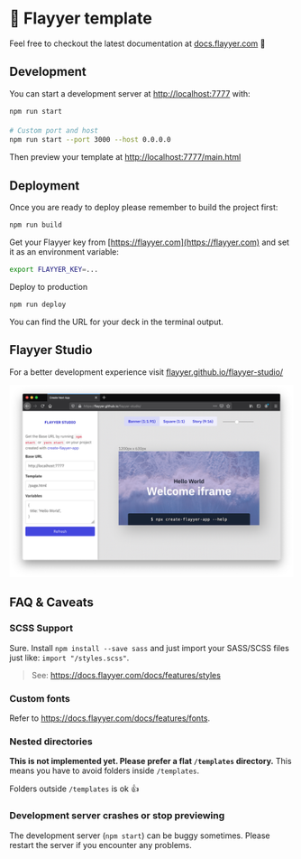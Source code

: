 # 🌠 Flayyer template

Feel free to checkout the latest documentation at [docs.flayyer.com](https://docs.flayyer.com) 📖

## Development

You can start a development server at [http://localhost:7777](http://localhost:7777) with:

```sh
npm run start

# Custom port and host
npm run start --port 3000 --host 0.0.0.0
```

Then preview your template at [http://localhost:7777/main.html](http://localhost:7777/main.html)

## Deployment

Once you are ready to deploy please remember to build the project first:

```sh
npm run build
```

Get your Flayyer key from [https://flayyer.com](https://flayyer.com) and set it as an environment variable:

```sh
export FLAYYER_KEY=...
```

Deploy to production

```sh
npm run deploy
```

You can find the URL for your deck in the terminal output.

## Flayyer Studio

For a better development experience visit [flayyer.github.io/flayyer-studio/](https://flayyer.github.io/flayyer-studio/)

![flayyer studio screenshot](https://github.com/flayyer/flayyer-studio/raw/main/.github/screenshot.png)

## FAQ & Caveats

### SCSS Support

Sure. Install `npm install --save sass` and just import your SASS/SCSS files just like: `import "/styles.scss"`.

> See: https://docs.flayyer.com/docs/features/styles

### Custom fonts

Refer to https://docs.flayyer.com/docs/features/fonts.

### Nested directories

**This is not implemented yet. Please prefer a flat `/templates` directory.** This means you have to avoid folders inside `/templates`.

Folders outside `/templates` is ok 👍

### Development server crashes or stop previewing

The development server (`npm start`) can be buggy sometimes. Please restart the server if you encounter any problems.
